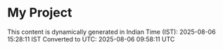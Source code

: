 # My Project

This content is dynamically generated in Indian Time (IST): 2025-08-06 15:28:11 IST
Converted to UTC: 2025-08-06 09:58:11 UTC

